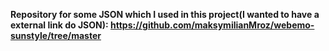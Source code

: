 **Repository for some JSON which I used in this project(I wanted to have a external link do JSON): https://github.com/maksymilianMroz/webemo-sunstyle/tree/master**
